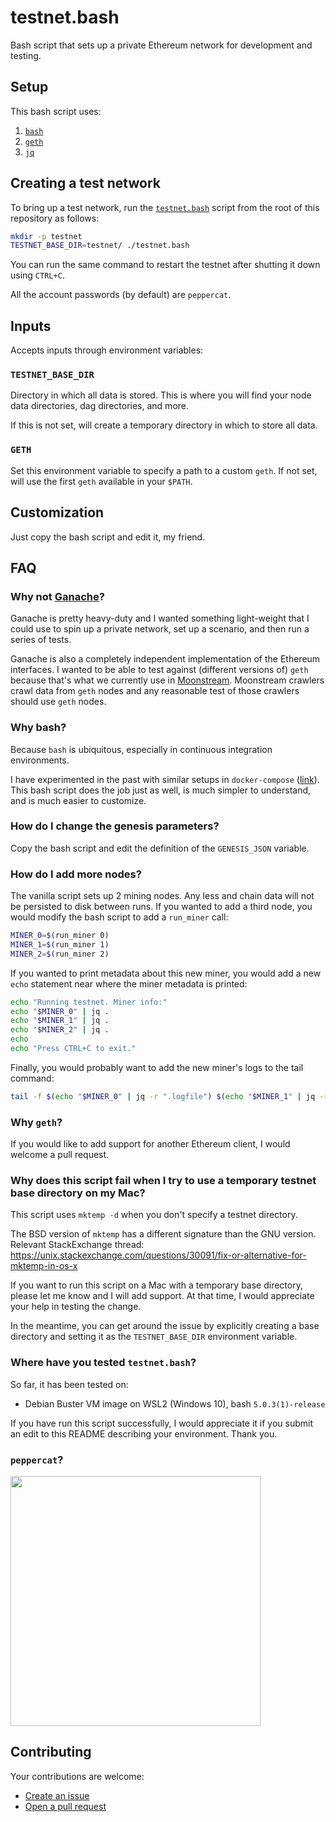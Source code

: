 # testnet.bash
Bash script that sets up a private Ethereum network for development and testing.

## Setup

This bash script uses:

1. [`bash`](https://www.gnu.org/software/bash/)
2. [`geth`](https://github.com/ethereum/go-ethereum)
3. [`jq`](https://github.com/stedolan/jq)


## Creating a test network

To bring up a test network, run the [`testnet.bash`](./testnet.bash) script from the root of this
repository as follows:
```bash
mkdir -p testnet
TESTNET_BASE_DIR=testnet/ ./testnet.bash
```

You can run the same command to restart the testnet after shutting it down using `CTRL+C`.

All the account passwords (by default) are `peppercat`.

## Inputs

Accepts inputs through environment variables:

### `TESTNET_BASE_DIR`

Directory in which all data is stored. This is where you will find your node data directories,
dag directories, and more.

If this is not set, will create a temporary directory in which to store all data.

### `GETH`

Set this environment variable to specify a path to a custom `geth`. If not set, will use the first
`geth` available in your `$PATH`.

## Customization

Just copy the bash script and edit it, my friend.

## FAQ

### Why not [Ganache](https://www.trufflesuite.com/ganache)?

Ganache is pretty heavy-duty and I wanted something light-weight that I could use to spin up a private
network, set up a scenario, and then run a series of tests.

Ganache is also a completely independent implementation of the Ethereum interfaces. I wanted to be
able to test against (different versions of) `geth` because that's what we currently use in
[Moonstream](https://github.com/bugout-dev/moonstream). Moonstream crawlers crawl data from `geth`
nodes and any reasonable test of those crawlers should use `geth` nodes.

### Why bash?

Because `bash` is ubiquitous, especially in continuous integration environments.

I have experimented in the past with similar setups in `docker-compose` ([link](https://github.com/the-chaingang/ethereal)).
This bash script does the job just as well, is much simpler to understand, and is much easier to
customize.

### How do I change the genesis parameters?

Copy the bash script and edit the definition of the `GENESIS_JSON` variable.

### How do I add more nodes?

The vanilla script sets up 2 mining nodes. Any less and chain data will not be persisted to disk
between runs. If you wanted to add a third node, you would modify the bash script to add a `run_miner`
call:
```bash
MINER_0=$(run_miner 0)
MINER_1=$(run_miner 1)
MINER_2=$(run_miner 2)
```

If you wanted to print metadata about this new miner, you would add a new `echo` statement near
where the miner metadata is printed:
```bash
echo "Running testnet. Miner info:"
echo "$MINER_0" | jq .
echo "$MINER_1" | jq .
echo "$MINER_2" | jq .
echo
echo "Press CTRL+C to exit."
```

Finally, you would probably want to add the new miner's logs to the tail command:
```bash
tail -f $(echo "$MINER_0" | jq -r ".logfile") $(echo "$MINER_1" | jq -r ".logfile")
```

### Why `geth`?

If you would like to add support for another Ethereum client, I would welcome a pull request.

### Why does this script fail when I try to use a temporary testnet base directory on my Mac?

This script uses `mktemp -d` when you don't specify a testnet directory.

The BSD version of `mktemp` has a different signature than the GNU version. Relevant StackExchange
thread: https://unix.stackexchange.com/questions/30091/fix-or-alternative-for-mktemp-in-os-x

If you want to run this script on a Mac with a temporary base directory, please let me know and I
will add support. At that time, I would appreciate your help in testing the change.

In the meantime, you can get around the issue by explicitly creating a base directory and setting it
as the `TESTNET_BASE_DIR` environment variable.

### Where have you tested `testnet.bash`?

So far, it has been tested on:
- Debian Buster VM image on WSL2 (Windows 10), bash `5.0.3(1)-release`

If you have run this script successfully, I would appreciate it if you submit an edit to this README
describing your environment. Thank you.

### `peppercat`?

<img src="https://s3.amazonaws.com/static.simiotics.com/pepper/pepper-tennis-ball.jpg" width="400"/>

## Contributing

Your contributions are welcome:
- [Create an issue](https://github.com/bugout-dev/testnet.bash/issues/new)
- [Open a pull request](https://github.com/bugout-dev/testnet.bash/compare)

